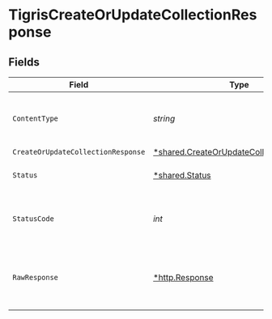 # TigrisCreateOrUpdateCollectionResponse


## Fields

| Field                                                                                               | Type                                                                                                | Required                                                                                            | Description                                                                                         |
| --------------------------------------------------------------------------------------------------- | --------------------------------------------------------------------------------------------------- | --------------------------------------------------------------------------------------------------- | --------------------------------------------------------------------------------------------------- |
| `ContentType`                                                                                       | *string*                                                                                            | :heavy_check_mark:                                                                                  | HTTP response content type for this operation                                                       |
| `CreateOrUpdateCollectionResponse`                                                                  | [*shared.CreateOrUpdateCollectionResponse](../../models/shared/createorupdatecollectionresponse.md) | :heavy_minus_sign:                                                                                  | OK                                                                                                  |
| `Status`                                                                                            | [*shared.Status](../../models/shared/status.md)                                                     | :heavy_minus_sign:                                                                                  | Default error response                                                                              |
| `StatusCode`                                                                                        | *int*                                                                                               | :heavy_check_mark:                                                                                  | HTTP response status code for this operation                                                        |
| `RawResponse`                                                                                       | [*http.Response](https://pkg.go.dev/net/http#Response)                                              | :heavy_minus_sign:                                                                                  | Raw HTTP response; suitable for custom response parsing                                             |